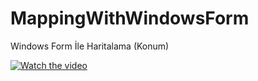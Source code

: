 # MappingWithWindowsForm
Windows Form İle Haritalama (Konum)

[![Watch the video](http://aliyasindogan.com/images/mapping.png)](https://youtu.be/TxIFYO1uIIw)
